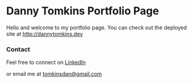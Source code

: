 # Danny Tomkins Portfolio Page

Hello and welcome to my portfolio page. You can check out the deployed site at http://dannytomkins.dev

### Contact

Feel free to connect on [LinkedIn](https://www.linkedin.com/in/dannytomkins/)

or email me at tomkinsdan@gmail.com